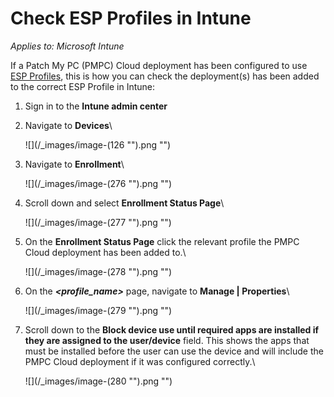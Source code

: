 # Check ESP Profiles in Intune

_Applies to: Microsoft Intune_

If a Patch My PC (PMPC) Cloud deployment has been configured to use [ESP Profiles](../../cloud-deployments/deploying-an-app-using-cloud/cloud-configurations-deployment-tab/esp-profiles-deployments.md), this is how you can check the deployment(s) has been added to the correct ESP Profile in Intune:

1. Sign in to the **Intune admin center**
2.  Navigate to **Devices**\


    ![](/_images/image-(126 "").png "")
3.  Navigate to **Enrollment**\


    ![](/_images/image-(276 "").png "")


4.  Scroll down and select **Enrollment Status Page**\


    ![](/_images/image-(277 "").png "")


5.  On the **Enrollment Status Page** click the relevant profile the PMPC Cloud deployment has been added to.\


    ![](/_images/image-(278 "").png "")


6.  On the _**\<profile\_name>**_ page, navigate to **Manage | Properties**\


    ![](/_images/image-(279 "").png "")


7.  Scroll down to the **Block device use until required apps are installed if they are assigned to the user/device** field. This shows the apps that must be installed before the user can use the device and will include the PMPC Cloud deployment if it was configured correctly.\


    ![](/_images/image-(280 "").png "")
